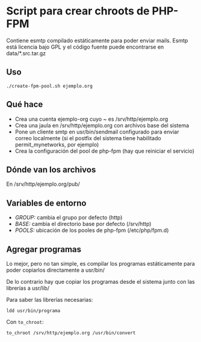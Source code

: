 # Script para crear chroots de PHP-FPM

Contiene esmtp compilado estáticamente para poder enviar mails.  Esmtp
está licencia bajo GPL y el código fuente puede encontrarse en
data/\*.src.tar.gz


## Uso

    ./create-fpm-pool.sh ejemplo.org

## Qué hace

* Crea una cuenta ejemplo-org cuyo ~ es /srv/http/ejemplo.org
* Crea una jaula en /srv/http/ejemplo.org con archivos base del sistema
* Pone un cliente smtp en usr/bin/sendmail configurado para enviar
  correo localmente (si el postfix del sistema tiene habilitado
  permit_mynetworks, por ejemplo)
* Crea la configuración del pool de php-fpm (hay que reiniciar el
  servicio)

## Dónde van los archivos

En /srv/http/ejemplo.org/pub/

## Variables de entorno

* *GROUP:* cambia el grupo por defecto (http)
* *BASE:* cambia el directorio base por defecto (/srv/http)
* *POOLS:* ubicación de los pooles de php-fpm (/etc/php/fpm.d)

## Agregar programas

Lo mejor, pero no tan simple, es compilar los programas estáticamente
para poder copiarlos directamente a usr/bin/

De lo contrario hay que copiar los programas desde el sistema junto con
las librerías a usr/lib/

Para saber las librerías necesarias:

    ldd usr/bin/programa

Con `to_chroot`:

    to_chroot /srv/http/ejemplo.org /usr/bin/convert


